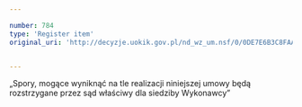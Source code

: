 ```yaml
---

number: 784
type: 'Register item'
original_uri: 'http://decyzje.uokik.gov.pl/nd_wz_um.nsf/0/0DE7E6B3C8FAA94BC12572DD003296BC?OpenDocument'


---
```


„Spory, mogące wyniknąć na tle realizacji niniejszej umowy będą rozstrzygane przez sąd właściwy dla siedziby Wykonawcy”
